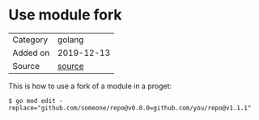 # Use module fork
 
<table>
  <tbody>
    <tr>
      <td>Category</td>
      <td>golang</td>
    </tr>
   <tr>
      <td>Added on</td>
      <td>2019-12-13</td>
    </tr>
    <tr>
      <td>Source</td>
      <td><a href="https://stackoverflow.com/a/56792766/715002">source</a></td>
    </tr>
  </tbody>
</table>

This is how to use a fork of a module in a proget:

```
$ go mod edit -replace="github.com/someone/repo@v0.0.0=github.com/you/repo@v1.1.1"
```
